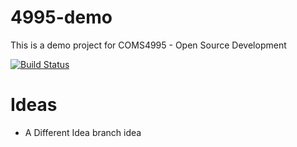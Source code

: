 # 4995-demo
This is a demo project for COMS4995 - Open Source Development

[![Build Status](https://travis-ci.org/ColumbiaOSS/4995-demo.svg?branch=master)](https://travis-ci.org/ColumbiaOSS/4995-demo)


# Ideas 
- A Different Idea
branch idea

